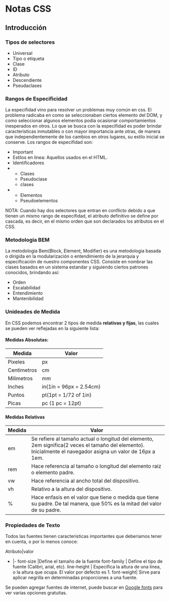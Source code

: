 # Notas CSS

## Introducción
### Tipos de selectores 
  * Universal
  * Tipo o etiqueta
  * Clase
  *  ID
  * Atributo
  * Descendiente
  * Pseudaclases
###  Rangos de Especificidad
   La especifidad vino para resolver un problemas muy común en css. El problema radicaba en como se seleccionaban ciertos elemento del DOM, y como seleccionar algunos elementos podia ocasionar comportamientos inesperados en otros. Lo que se busca con la especifidad es poder brindar caracteristicas inmutables o con mayor importancia ante otras, de manera que independientemente de los cambios en otros lugares, su estilo inicial se conserve.
   Los rangos de especifidad son:
  * Important
  * Estilos en linea: Aquellos usados en el HTML.
  * Identificadores
  *
    * Clases
    * Pseudoclase
    * clases  
  *
    * Elementos
    * Pseudoelementos
  
NOTA: Cuando hay dos selectores que entran en conflicto debido a que tienen un mismo rango de especifidad, el atributo definitivo se define por cascada, es decir, en el mismo orden que son declarados los atributos en el CSS.

### Metodologia BEM
La metodologia Bem(Block, Element, Modifier) es una metodologia basada o dirigida en la modularización o entendimiento de la jerarquia y especificación de nuestro componentes CSS. Consiste en nombrar las clases basados en un sistema estandar y siguiendo ciertos patrones conocidos, brindando así: 
* Orden
* Escalabilidad
* Entendimiento
* Mantenibilidad

### Unideades de Medida

En CSS podemos encontrar 2 tipos de medida **relativas y fijas**, las cuales se pueden ver reflejadas en la siguiente lista: 

#### Medidas Absolutas:

Medida | Valor
-|-
 Pixeles | px
Centimetros| cm
 Milimetros|mm
 Inches| in(1in = 96px = 2.54cm)
 Puntos| pt(1pt = 1/72 of 1in)
 Picas| pc (1 pc = 12pt)

#### Medidas Relativas 

Medida|Valor
-|-
em | Se refiere al tamaño actual o longitud del elemento, 2em significa(2  veces el tamaño del elemento). Inicialmente el navegador asigna un valor de 16px a 1em.
rem  | Hace referencia al tamaño o longitud del elemento raiz o elemento padre.
vw | Hace referencia al ancho total del dispositivo.
vh | Relativo a la altura del dispositivo.
% | Hace enfasis en el valor que tiene o medida que tiene su padre. De tal manera, que 50% es la mitad del valor de su padre.

### Propiedades de Texto
 Todos las fuentes tienen caracteristicas importantes que deberiamos tener en cuenta, o por lo menos conoce:

 Atributo|valor
 -   |-
 font-size   |Define el tamaño de la fuente 
font-family   | Define el tipo de fuente (Calibri, arial, etc).
line-height   | Especifica la altura de una linea, o la altura que ocupa. El valor por defecto es 1.
font-weight| Sirve para aplicar negrilla en determinadas proporciones a una fuente.

Se pueden agregar fuentes de internet, puede buscar en [Google fonts](https://fonts.google.com/) para ver varias opciones gratuitas.